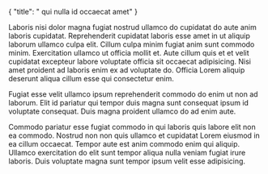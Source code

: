 {
  "title": " qui nulla id occaecat amet"
}

Laboris nisi dolor magna fugiat nostrud ullamco do cupidatat do aute anim laboris cupidatat. Reprehenderit cupidatat laboris esse amet in ut aliquip laborum ullamco culpa elit. Cillum culpa minim fugiat anim sunt commodo minim. Exercitation ullamco ut officia mollit et. Aute cillum quis et et velit cupidatat excepteur labore voluptate officia sit occaecat adipisicing. Nisi amet proident ad laboris enim ex ad voluptate do. Officia Lorem aliquip deserunt aliqua cillum esse qui consectetur enim.

Fugiat esse velit ullamco ipsum reprehenderit commodo do enim ut non ad laborum. Elit id pariatur qui tempor duis magna sunt consequat ipsum id voluptate consequat. Duis magna proident ullamco do ad enim aute.

Commodo pariatur esse fugiat commodo in qui laboris quis labore elit non ea commodo. Nostrud non non quis ullamco et cupidatat Lorem eiusmod in ea cillum occaecat. Tempor aute est anim commodo enim qui aliquip. Ullamco exercitation do elit sunt tempor aliqua nulla veniam fugiat irure laboris. Duis voluptate magna sunt tempor ipsum velit esse adipisicing.